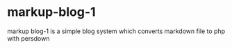 # markup-blog-1
markup blog-1 is a simple blog system which converts markdown file to php with persdown 
